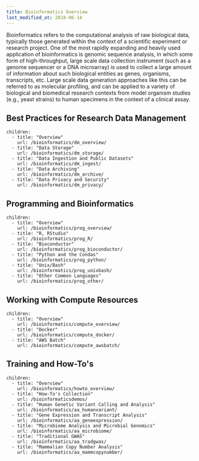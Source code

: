 ```yaml
---
title: Bioinformatics Overview
last_modified_at: 2018-06-14
---
```


Bioinformatics refers to the computational analysis of raw biological
data, typically those generated within the context of a scientific experiment or
research project. One of the most rapidly expanding and heavily
used application of bioinformatics is genomic sequence analysis,
in which some form of high-throughput, large scale data collection instrument
(such as a genome sequencer or a DNA microarray) is used to collect
a large amount of information about such biological entities as
genes, organisms, transcripts, etc.  Large scale data generation approaches like this can be referred to as molecular profiling, and can be applied to a variety of biological and biomedical research contexts from model organism studies (e.g., yeast strains) to human specimens in the context of a clinical assay.  

## Best Practices for Research Data Management
    children:
      - title: "Overview"
        url: /bioinformatics/dm_overview/
      - title: "Data Storage"
        url: /bioinformatics/dm_storage/
      - title: "Data Ingestion and Public Datasets"
        url: /bioinformatics/dm_ingest/
      - title: "Data Archiving"
        url: /bioinformatics/dm_archive/
      - title: "Data Privacy and Security"
        url: /bioinformatics/dm_privacy/

## Programming and Bioinformatics
    children:
      - title: "Overview"
        url: /bioinformatics/prog_overview/
      - title: "R, RStudio"
        url: /bioinformatics/prog_R/
      - title: "Bioconductor"
        url: /bioinformatics/prog_bioconductor/
      - title: "Python and the Condas"
        url: /bioinformatics/prog_python/
      - title: "Unix/Bash"
        url: /bioinformatics/prog_unixbash/
      - title: "Other Common Languages"
        url: /bioinformatics/prog_other/

## Working with Compute Resources
    children:
      - title: "Overview"
        url: /bioinformatics/compute_overview/
      - title: "Docker"
        url: /bioinformatics/compute_docker/
      - title: "AWS Batch"
        url: /bioinformatics/compute_awsbatch/

## Training and How-To's
    children:
      - title: "Overview"
        url: /bioinformatics/howto_overview/
      - title: "How-To's Collection"
        url: /bioinformaticsdemos/
      - title: "Human Genetic Variant Calling and Analysis"
        url: /bioinformatics/aa_humanvariant/
      - title: "Gene Expression and Transcript Analysis"
        url: /bioinformatics/aa_geneexpression/
      - title: "Microbiome Analysis and Microbial Genomics"
        url: /bioinformatics/aa_microbiome/
      - title: "Traditional GWAS"
        url: /bioinformatics/aa_tradgwas/
      - title: "Mammalian Copy Number Analysis"
        url: /bioinformatics/aa_mammcopynumber/


<!--
## Sequencing
Genome sequencing can be used for a variety of purposes (RNA sequencing,
whole exome sequencing, microbiome profiling, etc.), but all of
those applications result in a large amount of genomic sequence
data that is produced. It can be highly time-consuming and resource
intensive to analyze those datasets, each of which may represent
hundreds or thousands of samples, with a single sample ranging from
10Mb to 10Gb depending on the experiment.

Given the size and complexity of these genomic datasets, the
software used for analysis is typically highly specialized for each
data type and output format. To execute those bioinformatic software
tools it is often necessary to use a large amount of computational
resources, such as High-Performance Computing (HPC) clusters or
cloud-based resources (Azure, AWS EC2, Google Cloud, etc.). This
wiki will provide details and guidance on using those bioinformatic
software tools, as well as the computational resources needed to
execute those tools.

## Imaging and Arrays-->
